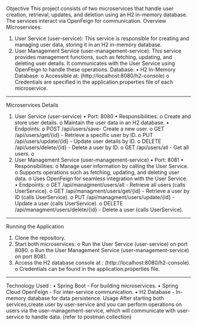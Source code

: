 Objective 
This project consists of two microservices that handle user creation, retrieval, updates, and deletion using an H2 in-memory database. The services interact via OpenFeign for communication.
Overview
Microservices:
1.	User Service (user-service):
This service is responsible for creating and managing user data, storing it in an H2 in-memory database.
2.	User Management Service (user-management-service):
This service provides management functions, such as fetching, updating, and deleting user details. It communicates with the User Service using OpenFeign to handle these operations.
Database:
•	H2 In-Memory Database:
o	Accessible at:  (http://localhost:8080/h2-console)
o	Credentials are specified in the application.properties file of each microservice.
________________________________________
Microservices Details
1. User Service (user-service)
•	Port: 8080
•	Responsibilities:
o	Create and store user details.
o	Maintain the user data in an H2 database.
•	Endpoints:
o	POST /api/users/save- Create a new user.
o	GET /api/users/get/{id} - Retrieve a specific user by ID.
o	PUT /api/users/update/{id} - Update user details by ID.
o	DELETE /api/users/delete/{id} - Delete a user by ID.
o	GET /api/users/all - Get all users.
o	
2. User Management Service (user-management-service)
•	Port: 8081
•	Responsibilities:
o	Manage user information by calling the User Service.
o	Supports operations such as fetching, updating, and deleting user data.
o	Uses OpenFeign for seamless integration with the User Service.
•	Endpoints:
o	GET /api/managment/users/all - Retrieve all users (calls UserService).
o	GET /api/managment/users/get/{id} - Retrieve a user by ID (calls UserService).
o	PUT /api/managment/users/update/{id} - Update a user (calls UserService).
o	DELETE /api/managment/users/delete/{id} - Delete a user (calls UserService).
________________________________________
Running the Application
1.	Clone the repository.
2.	Start both microservices:
o	Run the User Service (user-service) on port 8080.
o	Run the User Management Service (user-management-service) on port 8081.
3.	Access the H2 database console at :   (http://localhost:8080/h2-console).
o	Credentials can be found in the application.properties file.
________________________________________
Technology Used :
•	Spring Boot - For building microservices.
•	Spring Cloud OpenFeign - For inter-service communication.
•	H2 Database - In-memory database for data persistence.
Usage
After starting both services,create user by user-service and  you can perform operations on users via the user-management-service, which will communicate with user-service to handle data. (refer to postman collection)


